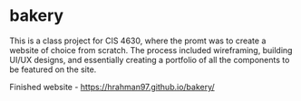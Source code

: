 # bakery

This is a class project for CIS 4630, where the promt was to create a website of choice from scratch. The process included wireframing, building UI/UX designs, and essentially creating a portfolio of all the components to be featured on the site. 

Finished website - https://hrahman97.github.io/bakery/
